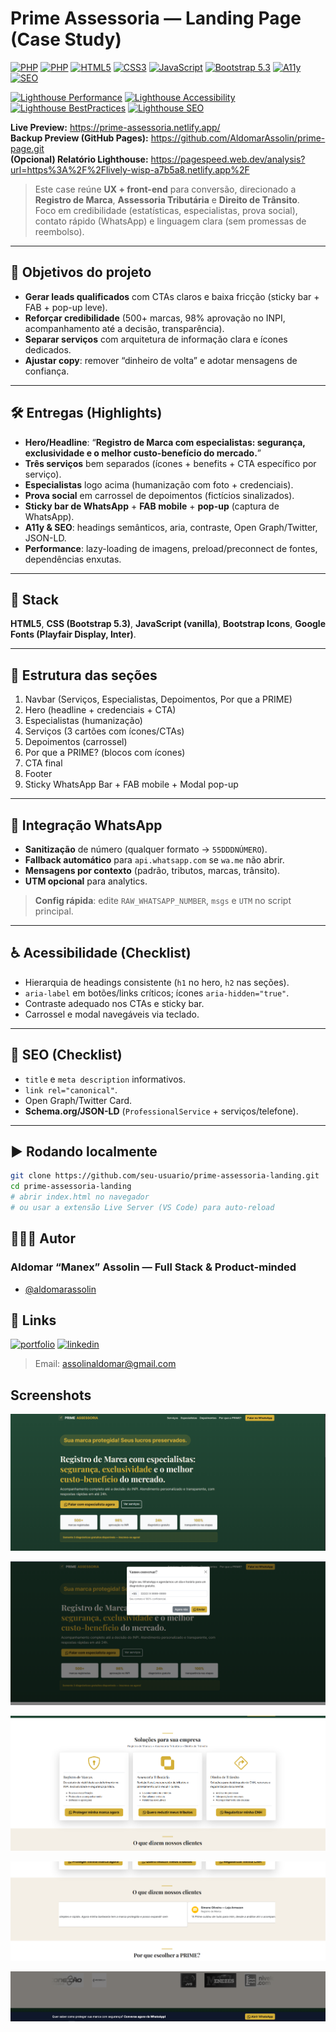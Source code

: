 # Prime Assessoria — Landing Page (Case Study)  
[![PHP](https://img.shields.io/badge/PHP-8993be?logo=PHP&logoColor=white)](#)
[![PHP](https://img.shields.io/badge/Wordpress-21759b?logo=Wordpress&logoColor=white)](#)
[![HTML5](https://img.shields.io/badge/HTML5-E34F26?logo=html5&logoColor=white)](#)
[![CSS3](https://img.shields.io/badge/CSS3-1572B6?logo=css3&logoColor=white)](#)
[![JavaScript](https://img.shields.io/badge/JavaScript-ES6-F7DF1E?logo=javascript&logoColor=000)](#)
[![Bootstrap 5.3](https://img.shields.io/badge/Bootstrap-5.3-7952B3?logo=bootstrap&logoColor=white)](#)
[![A11y](https://img.shields.io/badge/Accessibility-A11y-0A7EA4)](#)
[![SEO](https://img.shields.io/badge/SEO-Optimized-2E7D32)](#)

<!-- Substitua os scores após rodar o Lighthouse no seu deploy -->
[![Lighthouse Performance](https://img.shields.io/badge/Performance-83%2B-brightgreen)](#)
[![Lighthouse Accessibility](https://img.shields.io/badge/Accessibility-90%2B-brightgreen)](#)
[![Lighthouse BestPractices](https://img.shields.io/badge/Best%20Practices-100%2B-brightgreen)](#)
[![Lighthouse SEO](https://img.shields.io/badge/SEO-100%2B-brightgreen)](#)

**Live Preview:** https://prime-assessoria.netlify.app/  
**Backup Preview (GitHub Pages):** https://github.com/AldomarAssolin/prime-page.git  
**(Opcional) Relatório Lighthouse:** https://pagespeed.web.dev/analysis?url=https%3A%2F%2Flively-wisp-a7b5a8.netlify.app%2F

> Este case reúne **UX + front-end** para conversão, direcionado a **Registro de Marca**, **Assessoria Tributária** e **Direito de Trânsito**.  
> Foco em credibilidade (estatísticas, especialistas, prova social), contato rápido (WhatsApp) e linguagem clara (sem promessas de reembolso).

---

## 🎯 Objetivos do projeto
- **Gerar leads qualificados** com CTAs claros e baixa fricção (sticky bar + FAB + pop-up leve).
- **Reforçar credibilidade** (500+ marcas, 98% aprovação no INPI, acompanhamento até a decisão, transparência).
- **Separar serviços** com arquitetura de informação clara e ícones dedicados.
- **Ajustar copy**: remover “dinheiro de volta” e adotar mensagens de confiança.

---

## 🛠️ Entregas (Highlights)
- **Hero/Headline**: “**Registro de Marca com especialistas: segurança, exclusividade e o melhor custo-benefício do mercado.**”
- **Três serviços** bem separados (ícones + benefits + CTA específico por serviço).
- **Especialistas** logo acima (humanização com foto + credenciais).
- **Prova social** em carrossel de depoimentos (fictícios sinalizados).
- **Sticky bar de WhatsApp** + **FAB mobile** + **pop-up** (captura de WhatsApp).
- **A11y & SEO**: headings semânticos, aria, contraste, Open Graph/Twitter, JSON-LD.
- **Performance**: lazy-loading de imagens, preload/preconnect de fontes, dependências enxutas.

---

## 🧰 Stack
**HTML5**, **CSS (Bootstrap 5.3)**, **JavaScript (vanilla)**, **Bootstrap Icons**, **Google Fonts (Playfair Display, Inter)**.

---

## 🧩 Estrutura das seções
1. Navbar (Serviços, Especialistas, Depoimentos, Por que a PRIME)  
2. Hero (headline + credenciais + CTA)  
3. Especialistas (humanização)  
4. Serviços (3 cartões com ícones/CTAs)  
5. Depoimentos (carrossel)  
6. Por que a PRIME? (blocos com ícones)  
7. CTA final  
8. Footer  
9. Sticky WhatsApp Bar + FAB mobile + Modal pop-up

---

## 📲 Integração WhatsApp
- **Sanitização** de número (qualquer formato → `55DDDNÚMERO`).  
- **Fallback automático** para `api.whatsapp.com` se `wa.me` não abrir.  
- **Mensagens por contexto** (padrão, tributos, marcas, trânsito).  
- **UTM opcional** para analytics.

> **Config rápida**: edite `RAW_WHATSAPP_NUMBER`, `msgs` e `UTM` no script principal.

---

## ♿ Acessibilidade (Checklist)
- Hierarquia de headings consistente (`h1` no hero, `h2` nas seções).  
- `aria-label` em botões/links críticos; ícones `aria-hidden="true"`.  
- Contraste adequado nos CTAs e sticky bar.  
- Carrossel e modal navegáveis via teclado.

---

## 🔎 SEO (Checklist)
- `title` e `meta description` informativos.  
- `link rel="canonical"`.  
- Open Graph/Twitter Card.  
- **Schema.org/JSON-LD** (`ProfessionalService` + serviços/telefone).

---

## ▶️ Rodando localmente
```bash
git clone https://github.com/seu-usuario/prime-assessoria-landing.git
cd prime-assessoria-landing
# abrir index.html no navegador
# ou usar a extensão Live Server (VS Code) para auto-reload

```

## 👨🏻‍💻 Autor

### Aldomar “Manex” Assolin — Full Stack & Product-minded

- [@aldomarassolin](https://www.github.com/AldomarAssolin)

## 🔗 Links
[![portfolio](https://img.shields.io/badge/my_portfolio-000?style=for-the-badge&logo=ko-fi&logoColor=white)](https://aldomarassolin-dev-php.vercel.app/)
[![linkedin](https://img.shields.io/badge/linkedin-0A66C2?style=for-the-badge&logo=linkedin&logoColor=white)](https://www.linkedin.com/in/aldomarassolinn)

> Email: [assolinaldomar@gmail.com](mailto:assolinaldomar@gmail.com)

 ## Screenshots

![App Screenshot](docs/hero.PNG)

![App Screenshot](docs/screamshot-pop-up.PNG)

![App Screenshot](docs/servicos.PNG)

![App Screenshot](docs/depoimentos.PNG)

![App Screenshot](docs//styck.PNG)